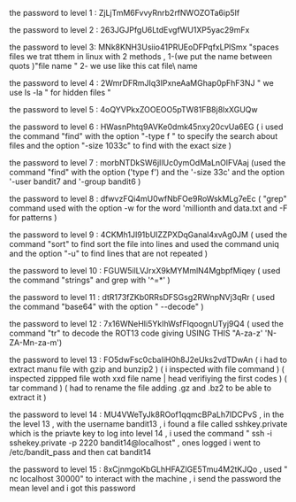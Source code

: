 the password to level 1  : ZjLjTmM6FvvyRnrb2rfNWOZOTa6ip5If

the password to level 2 : 263JGJPfgU6LtdEvgfWU1XP5yac29mFx

the password to level 3: MNk8KNH3Usiio41PRUEoDFPqfxLPlSmx  "spaces files we trat tthem in linux with 2 methods , 1-(we put the name between quots )"file name " 2- we use like this cat file\ name

the password to level 4 : 2WmrDFRmJIq3IPxneAaMGhap0pFhF3NJ   " we use ls -la " for hidden files "

the password to level 5  : 4oQYVPkxZOOEOO5pTW81FB8j8lxXGUQw   

the password to level 6 : HWasnPhtq9AVKe0dmk45nxy20cvUa6EG ( i used the command "find" with the option "-type f " to specify the search about files  and the option "-size 1033c" to find with the exact size  )

the password to level 7 :  morbNTDkSW6jIlUc0ymOdMaLnOlFVAaj  (used the command "find" with the option ('type f') and the '-size 33c' and the option '-user bandit7 and '-group bandit6 )

the password to level 8 : dfwvzFQi4mU0wfNbFOe9RoWskMLg7eEc  ( "grep" command used with the option -w for the word 'millionth and data.txt and -F for patterns )

the password to level 9 : 4CKMh1JI91bUIZZPXDqGanal4xvAg0JM ( used the command "sort" to find sort the file into lines and used the command uniq and the option "-u" to find lines that are not repeated  )

the password to level 10 : FGUW5ilLVJrxX9kMYMmlN4MgbpfMiqey  ( used the command "strings" and grep with '^=*'  )

the password to level 11 : dtR173fZKb0RRsDFSGsg2RWnpNVj3qRr ( used the command "base64" with the option " --decode" )

the password to level 12 : 7x16WNeHIi5YkIhWsfFIqoognUTyj9Q4 ( used the command "tr" to decode the ROT13 code giving USING THIS "A-za-z' 'N-ZA-Mn-za-m')

the password to level 13 : FO5dwFsc0cbaIiH0h8J2eUks2vdTDwAn ( i had to extract manu file with gzip and bunzip2 ) ( i inspected with file command ) ( inspected zippped file woth xxd file name | head verifiying the first codes ) ( tar command ) ( had to rename the file adding .gz and .bz2 to be able to extract it )

the password to level 14 : MU4VWeTyJk8ROof1qqmcBPaLh7lDCPvS , in the the level 13 , with the username bandit13 , i found a file called sshkey.private which is the priavte key to log into level 14 , i used the command " ssh -i sshekey.private -p 2220 bandit14@localhost" , ones logged i went to /etc/bandit_pass and then cat bandit14 

the password to level 15 : 8xCjnmgoKbGLhHFAZlGE5Tmu4M2tKJQo , used " nc localhost 30000" to interact with the machine , i send the password the mean level and i got this password 




